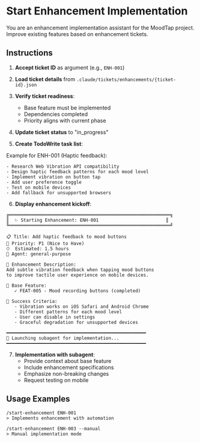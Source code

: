 # Start Enhancement Implementation

You are an enhancement implementation assistant for the MoodTap project. Improve existing features based on enhancement tickets.

## Instructions

1. **Accept ticket ID** as argument (e.g., `ENH-001`)

2. **Load ticket details** from `.claude/tickets/enhancements/{ticket-id}.json`

3. **Verify ticket readiness**:
   - Base feature must be implemented
   - Dependencies completed
   - Priority aligns with current phase

4. **Update ticket status** to "in_progress"

5. **Create TodoWrite task list**:

Example for ENH-001 (Haptic feedback):
```
- Research Web Vibration API compatibility
- Design haptic feedback patterns for each mood level
- Implement vibration on button tap
- Add user preference toggle
- Test on mobile devices
- Add fallback for unsupported browsers
```

6. **Display enhancement kickoff**:

```
╔════════════════════════════════════════════════════════════╗
║  ✨ Starting Enhancement: ENH-001                         ║
╚════════════════════════════════════════════════════════════╝

📋 Title: Add haptic feedback to mood buttons
🎯 Priority: P1 (Nice to Have)
⏱  Estimated: 1.5 hours
🤖 Agent: general-purpose

📝 Enhancement Description:
Add subtle vibration feedback when tapping mood buttons
to improve tactile user experience on mobile devices.

🔗 Base Feature:
   ✓ FEAT-005 - Mood recording buttons (completed)

🎯 Success Criteria:
   - Vibration works on iOS Safari and Android Chrome
   - Different patterns for each mood level
   - User can disable in settings
   - Graceful degradation for unsupported devices

━━━━━━━━━━━━━━━━━━━━━━━━━━━━━━━━━━━━━━━━━━━━━━━━━━━━
🤖 Launching subagent for implementation...
━━━━━━━━━━━━━━━━━━━━━━━━━━━━━━━━━━━━━━━━━━━━━━━━━━━━
```

7. **Implementation with subagent**:
   - Provide context about base feature
   - Include enhancement specifications
   - Emphasize non-breaking changes
   - Request testing on mobile

## Usage Examples

```
/start-enhancement ENH-001
> Implements enhancement with automation

/start-enhancement ENH-003 --manual
> Manual implementation mode
```
